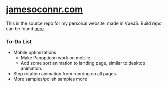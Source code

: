 # [jamesoconnr.com](https://jamesoconnr.com/)
This is the source repo for my personal website, made in VueJS. Build repo can be found [here](https://github.com/jamesoconnr/jamesoconnr.com).

### To-Do List
- Mobile optimizations
    - Make Panopticon work on mobile.
    - Add some sort animation to landing page, similar to desktop animation.
- Stop rotation animation from running on all pages.
- More samples/polish samples more